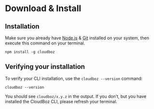 # Download & Install

## Installation

Make sure you already have [Node.js](https://nodejs.org/en/download/) & [Git](download-and-install.md#installation) installed on your system, then execute this command on your terminal.

```
npm install -g cloudboz
```

## Verifying your installation

To verify your CLI installation, use the `cloudboz --version` command:

```shell
cloudboz --version
```

You should see `cloudboz/x.y.z` in the output. If you don’t, but you have installed the CloudBoz CLI, please refresh your terminal.
